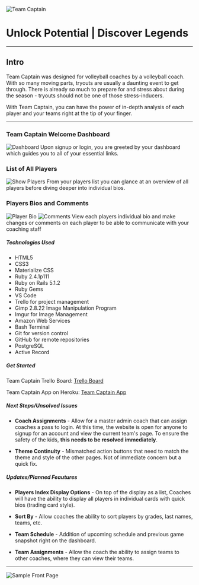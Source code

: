 ![Team Captain](http://i.imgur.com/BUhxYqt.png "Team Captain")
#  Unlock Potential | Discover Legends

---

## Intro

Team Captain was designed for volleyball coaches by a volleyball coach. With so many moving parts, tryouts are usually a daunting event to get through. There is already so much to prepare for and stress about during the season - tryouts should not be one of those stress-inducers. 

With Team Captain, you can have the power of in-depth analysis of each player and your teams right at the tip of your finger.

---

### Team Captain Welcome Dashboard
![Dashboard](http://i.imgur.com/pZbXDP0.png "Dashboard")
Upon signup or login, you are greeted by your dashboard which  guides you to all of your essential links. 

### List of All Players
![Show Players](http://i.imgur.com/AX3k4V1.png "Show Players")
From your players list you can glance at an overview of all players before diving deeper into individual bios.

### Players Bios and Comments

![Player Bio](http://i.imgur.com/88id5cK.png "Player Bio")
![Comments](http://i.imgur.com/UayWutA.png "Comments")
View each players individual bio and make changes or comments on each player to be able to communicate with your coaching staff

##### Technologies Used 

* HTML5 
* CSS3 
* Materialize CSS
* Ruby 2.4.1p111
* Ruby on Rails 5.1.2
* Ruby Gems
* VS Code
* Trello for project management
* Gimp 2.8.22 Image Manipulation Program
* Imgur for Image Management 
* Amazon Web Services
* Bash Terminal
* Git for version control
* GitHub for remote repositories
* PostgreSQL
* Active Record

##### Get Started

Team Captain Trello Board: [Trello Board](https://trello.com/b/3sxXbpxA/like-a-spartan "Team Captain on Trello")


Team Captain App on Heroku: [Team Captain App](https://teamcaptain.herokuapp.com/ "Team Captain on Heroku")

##### Next Steps/Unsolved Issues

* **Coach Assignments** - Allow for a master admin coach that can assign coaches a pass to login. At this time, the website is open for anyone to signup for an account and view the current team's page. To ensure the safety of the kids, **this needs to be resolved immediately**.

* **Theme Continuity** - Mismatched action buttons that need to match the theme and style of the other pages. Not of immediate concern but a quick fix. 

##### Updates/Planned Feautures

* **Players Index Display Options** - On top of the display as a list, Coaches will have the ability to display all players in individual cards with quick bios (trading card style). 

* **Sort By** - Allow coaches the ability to sort players by grades, last names, teams, etc.

* **Team Schedule** - Addition of upcoming schedule and previous game snapshot right on the dashboard.

* **Team Assignments** - Allow the coach the ability to assign teams to other coaches, where they can view their teams.

* **

![Sample Front Page](http://i.imgur.com/YyxLOIM.png "Front Page Sample")









